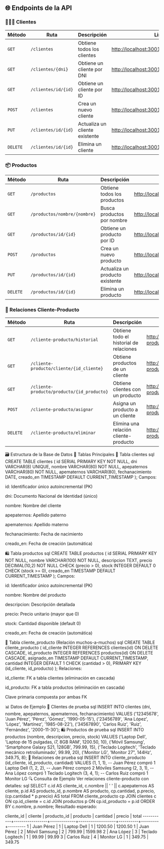 ## 🌐 Endpoints de la API

### 🧑‍🤝‍🧑 Clientes

| Método | Ruta | Descripción | Link |
|--------|------|-------------|------|
| `GET` | `/clientes` | Obtiene todos los clientes | [http://localhost:3001/clientes](http://localhost:3001/clientes) |
| `GET` | `/clientes/{dni}` | Obtiene un cliente por DNI | [http://localhost:3001/clientes/12345678](http://localhost:3001/clientes/12345678) |
| `GET` | `/clientes/id/{id}` | Obtiene un cliente por ID | [http://localhost:3001/clientes/id/1](http://localhost:3001/clientes/id/1) |
| `POST` | `/clientes` | Crea un nuevo cliente | [http://localhost:3001/clientes](http://localhost:3001/clientes) |
| `PUT` | `/clientes/id/{id}` | Actualiza un cliente existente | [http://localhost:3001/clientes/id/1](http://localhost:3001/clientes/id/1) |
| `DELETE` | `/clientes/id/{id}` | Elimina un cliente | [http://localhost:3001/clientes/id/1](http://localhost:3001/clientes/id/1) |

### 📦 Productos

| Método | Ruta | Descripción | Link |
|--------|------|-------------|------|
| `GET` | `/productos` | Obtiene todos los productos | [http://localhost:3001/productos](http://localhost:3001/productos) |
| `GET` | `/productos/nombre/{nombre}` | Busca productos por nombre | [http://localhost:3001/productos/nombre/Teclado](http://localhost:3001/productos/nombre/Teclado) |
| `GET` | `/productos/id/{id}` | Obtiene un producto por ID | [http://localhost:3001/productos/id/2](http://localhost:3001/productos/id/2) |
| `POST` | `/productos` | Crea un nuevo producto | [http://localhost:3001/productos](http://localhost:3001/productos) |
| `PUT` | `/productos/id/{id}` | Actualiza un producto existente | [http://localhost:3001/productos/id/2](http://localhost:3001/productos/id/2) |
| `DELETE` | `/productos/id/{id}` | Elimina un producto | [http://localhost:3001/productos/id/2](http://localhost:3001/productos/id/2) |

### 🔄 Relaciones Cliente-Producto

| Método | Ruta | Descripción | Link |
|--------|------|-------------|------|
| `GET` | `/cliente-producto/historial` | Obtiene todo el historial de relaciones | [http://localhost:3001/cliente-producto/historial](http://localhost:3001/cliente-producto/historial) |
| `GET` | `/cliente-producto/cliente/{id_cliente}` | Obtiene productos de un cliente | [http://localhost:3001/cliente-producto/cliente/1](http://localhost:3001/cliente-producto/cliente/1) |
| `GET` | `/cliente-producto/producto/{id_producto}` | Obtiene clientes con un producto | [http://localhost:3001/cliente-producto/producto/2](http://localhost:3001/cliente-producto/producto/2) |
| `POST` | `/cliente-producto/asignar` | Asigna un producto a un cliente | [http://localhost:3001/cliente-producto/asignar](http://localhost:3001/cliente-producto/asignar) |
| `DELETE` | `/cliente-producto/eliminar` | Elimina una relación cliente-producto | [http://localhost:3001/cliente-producto/eliminar](http://localhost:3001/cliente-producto/eliminar) |

🗃️ Estructura de la Base de Datos
📌 Tablas Principales
👥 Tabla clientes
sql
CREATE TABLE clientes (
    id SERIAL PRIMARY KEY NOT NULL,
    dni VARCHAR(8) UNIQUE,
    nombre VARCHAR(80) NOT NULL,
    apepaternos VARCHAR(80) NOT NULL,
    apematernos VARCHAR(80),
    fechanacimiento DATE,
    creado_en TIMESTAMP DEFAULT CURRENT_TIMESTAMP
);
Campos:

id: Identificador único autoincremental (PK)

dni: Documento Nacional de Identidad (único)

nombre: Nombre del cliente

apepaternos: Apellido paterno

apematernos: Apellido materno

fechanacimiento: Fecha de nacimiento

creado_en: Fecha de creación (automática)

🛍️ Tabla productos
sql
CREATE TABLE productos (
    id SERIAL PRIMARY KEY NOT NULL,
    nombre VARCHAR(100) NOT NULL,
    descripcion TEXT,
    precio DECIMAL(10,2) NOT NULL CHECK (precio > 0),
    stock INTEGER DEFAULT 0 CHECK (stock >= 0),
    creado_en TIMESTAMP DEFAULT CURRENT_TIMESTAMP
);
Campos:

id: Identificador único autoincremental (PK)

nombre: Nombre del producto

descripcion: Descripción detallada

precio: Precio unitario (mayor que 0)

stock: Cantidad disponible (default 0)

creado_en: Fecha de creación (automática)

🔗 Tabla cliente_producto (Relación muchos-a-muchos)
sql
CREATE TABLE cliente_producto (
    id_cliente INTEGER REFERENCES clientes(id) ON DELETE CASCADE,
    id_producto INTEGER REFERENCES productos(id) ON DELETE CASCADE,
    asignado_en TIMESTAMP DEFAULT CURRENT_TIMESTAMP,
    cantidad INTEGER DEFAULT 1 CHECK (cantidad > 0),
    PRIMARY KEY (id_cliente, id_producto)
);
Relaciones:

id_cliente: FK a tabla clientes (eliminación en cascada)

id_producto: FK a tabla productos (eliminación en cascada)

Clave primaria compuesta por ambas FK

📊 Datos de Ejemplo
👥 Clientes de prueba
sql
INSERT INTO clientes (dni, nombre, apepaternos, apematernos, fechanacimiento) VALUES
('12345678', 'Juan Pérez', 'Pérez', 'Gómez', '1990-05-15'),
('23456789', 'Ana López', 'López', 'Martínez', '1985-08-22'),
('34567890', 'Carlos Ruiz', 'Ruiz', 'Fernández', '2000-11-30');
🛍️ Productos de prueba
sql
INSERT INTO productos (nombre, descripcion, precio, stock) VALUES
('Laptop Dell', 'Laptop de 15 pulgadas, i7, 8GB RAM', 1200.50, 10),
('Móvil Samsung', 'Smartphone Galaxy S21, 128GB', 799.99, 15),
('Teclado Logitech', 'Teclado mecánico retroiluminado', 99.99, 20),
('Monitor LG', 'Monitor 27", 144Hz', 349.75, 8);
🔗 Relaciones de prueba
sql
INSERT INTO cliente_producto (id_cliente, id_producto, cantidad) VALUES
(1, 1, 1),  -- Juan Pérez compró 1 Laptop Dell
(1, 2, 2),  -- Juan Pérez compró 2 Móviles Samsung
(2, 3, 1),  -- Ana López compró 1 Teclado Logitech
(3, 4, 1);  -- Carlos Ruiz compró 1 Monitor LG
🔍 Consulta de Ejemplo
Ver relaciones cliente-producto con detalles:
sql
SELECT
    c.id AS cliente_id,
    c.nombre || ' ' || c.apepaternos AS cliente,
    p.id AS producto_id,
    p.nombre AS producto,
    cp.cantidad,
    p.precio,
    (cp.cantidad * p.precio) AS total
FROM
    cliente_producto cp
JOIN
    clientes c ON cp.id_cliente = c.id
JOIN
    productos p ON cp.id_producto = p.id
ORDER BY
    c.nombre, p.nombre;
Resultado esperado:

cliente_id |     cliente     | producto_id |     producto      | cantidad | precio  |  total
-----------+-----------------+-------------+-------------------+----------+---------+---------
     1     | Juan Pérez      |      1      | Laptop Dell       |    1     | 1200.50 | 1200.50
     1     | Juan Pérez      |      2      | Móvil Samsung     |    2     | 799.99  | 1599.98
     2     | Ana López       |      3      | Teclado Logitech  |    1     | 99.99   |  99.99
     3     | Carlos Ruiz     |      4      | Monitor LG        |    1     | 349.75  | 349.75
